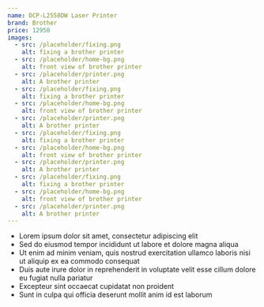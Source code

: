 ```yaml
---
name: DCP-L2550DW Laser Printer
brand: Brother
price: 12950
images:
  - src: /placeholder/fixing.png
    alt: fixing a brother printer
  - src: /placeholder/home-bg.png
    alt: front view of brother printer
  - src: /placeholder/printer.png
    alt: A brother printer
  - src: /placeholder/fixing.png
    alt: fixing a brother printer
  - src: /placeholder/home-bg.png
    alt: front view of brother printer
  - src: /placeholder/printer.png
    alt: A brother printer
  - src: /placeholder/fixing.png
    alt: fixing a brother printer
  - src: /placeholder/home-bg.png
    alt: front view of brother printer
  - src: /placeholder/printer.png
    alt: A brother printer
  - src: /placeholder/fixing.png
    alt: fixing a brother printer
  - src: /placeholder/home-bg.png
    alt: front view of brother printer
  - src: /placeholder/printer.png
    alt: A brother printer
---
```


* Lorem ipsum dolor sit amet, consectetur adipiscing elit
* Sed do eiusmod tempor incididunt ut labore et dolore magna aliqua
* Ut enim ad minim veniam, quis nostrud exercitation ullamco laboris nisi ut aliquip ex ea commodo consequat
* Duis aute irure dolor in reprehenderit in voluptate velit esse cillum dolore eu fugiat nulla pariatur
* Excepteur sint occaecat cupidatat non proident
* Sunt in culpa qui officia deserunt mollit anim id est laborum
